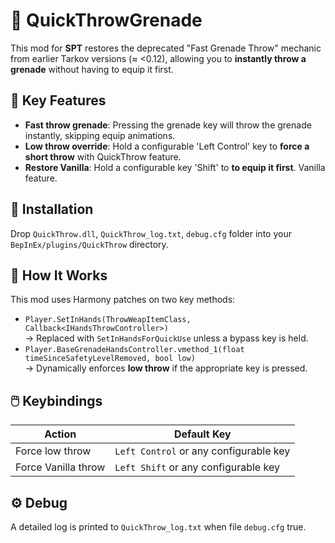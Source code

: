 ﻿# 🎯 QuickThrowGrenade

This mod for **SPT** restores the deprecated "Fast Grenade Throw" mechanic from earlier Tarkov versions (≈ <0.12), allowing you to **instantly throw a grenade** without having to equip it first.

## 🔧 Key Features

- **Fast throw grenade**: Pressing the grenade key will throw the grenade instantly, skipping equip animations.
- **Low throw override**: Hold a configurable 'Left Control' key to **force a short throw** with QuickThrow feature.
- **Restore Vanilla**: Hold a configurable key 'Shift' to **to equip it first**. Vanilla feature.

## 🔌 Installation

Drop `QuickThrow.dll`, `QuickThrow_log.txt`, `debug.cfg` folder into your `BepInEx/plugins/QuickThrow` directory.

## 🧠 How It Works

This mod uses Harmony patches on two key methods:
- `Player.SetInHands(ThrowWeapItemClass, Callback<IHandsThrowController>)`  
  → Replaced with `SetInHandsForQuickUse` unless a bypass key is held.
- `Player.BaseGrenadeHandsController.vmethod_1(float timeSinceSafetyLevelRemoved, bool low)`  
  → Dynamically enforces **low throw** if the appropriate key is pressed.

## 🖱️ Keybindings

| Action              | Default Key                            |
|---------------------|----------------------------------------|
| Force low throw     | `Left Control` or any configurable key |
| Force Vanilla throw | `Left Shift` or any configurable key   |

## ⚙️ Debug
A detailed log is printed to `QuickThrow_log.txt` when file `debug.cfg` true.